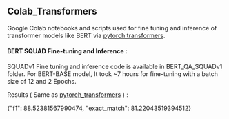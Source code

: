 ## Colab_Transformers

Google Colab notebooks and scripts used for fine tuning and inference of transformer models like BERT via [pytorch transformers](https://github.com/huggingface/pytorch-transformers).

#### BERT SQUAD Fine-tuning and Inference :

SQUADv1 Fine tuning and inference code is available in BERT_QA_SQUADv1 folder. For BERT-BASE model, It took ~7 hours for fine-tuning with a batch size of 12 and 2 Epochs. 

Results ( Same as [pytorch_transformers](https://github.com/huggingface/pytorch-transformers) ) :

{"f1": 88.52381567990474, "exact_match": 81.22043519394512}
